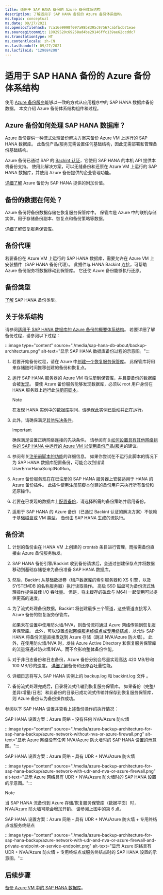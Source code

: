 ```yaml
---
title: 适用于 SAP HANA 备份的 Azure 备份体系结构
description: 了解适用于 SAP HANA 备份的 Azure 备份体系结构。
ms.topic: conceptual
ms.date: 09/27/2021
ms.openlocfilehash: 7ca16e9990f097a98b8395c97567cabfbcb71eae
ms.sourcegitcommit: 10029520c69258ad4be29146ffc139ae62ccddc7
ms.translationtype: HT
ms.contentlocale: zh-CN
ms.lasthandoff: 09/27/2021
ms.locfileid: "129084208"
---
```

# <a name="azure-backup-architecture-for-sap-hana-backup"></a>适用于 SAP HANA 备份的 Azure 备份体系结构

使用 [Azure 备份服务](/azure/backup/backup-overview)能够以一致的方式从应用程序中的 SAP HANA 数据库备份数据。 本文介绍 Azure 备份体系结构组件和过程。

## <a name="how-does-azure-backup-work-with-sap-hana-databases"></a>Azure 备份如何处理 SAP HANA 数据库？

Azure 备份提供一种流式处理备份解决方案来备份 Azure VM 上运行的 SAP HANA 数据库。 此备份产品/服务无需设置任何基础结构，因此无需部署和管理备份基础结构。

Azure 备份已通过 SAP 的 [Backint 认证](https://www.sap.com/dmc/exp/2013_09_adpd/enEN/#/d/solutions?id=8f3fd455-a2d7-4086-aa28-51d8870acaa5)，它使用 SAP HANA 的本机 API 提供本机备份支持。 使用此解决方案，可以无缝备份和还原在 Azure VM 上运行的 SAP HANA 数据库，并使用 Azure 备份提供的企业管理功能。

[详细了解](/azure/backup/sap-hana-db-about#added-value) Azure 备份为 SAP HANA 提供的附加价值。

## <a name="where-is-the-data-backed-up"></a>备份的数据在何处？

Azure 备份将备份数据存储在恢复服务保管库中。 保管库是 Azure 中的联机存储实体，用于存储备份副本、恢复点和备份策略等数据。

[详细了解](/azure/backup/backup-azure-backup-faq#recovery-services-vault)恢复服务保管库。

## <a name="backup-agents"></a>备份代理

若要备份在 Azure VM 上运行的 SAP HANA 数据库，需要允许在 Azure VM 上安装插件（SAP HANA 备份代理）。 此插件与 HANA Backint 连接，可帮助 Azure 备份服务将数据移动到保管库。 它还使 Azure 备份能够执行还原。

## <a name="backup-types"></a>备份类型

[了解](/azure/backup/backup-architecture#sap-hana-backup-types) SAP HANA 备份类型。

## <a name="about-architecture"></a>关于体系结构

请参阅[适用于 SAP HANA 数据库的 Azure 备份的概要体系结构](/azure/backup/sap-hana-db-about#backup-architecture)。 若要详细了解备份过程，请参阅以下过程：

:::image type="content" source="./media/sap-hana-db-about/backup-architecture.png" alt-text="显示 SAP HANA 数据库备份过程的示意图。":::

1. 若要开始备份过程，请在 Azure 中[创建一个恢复服务保管库](/azure/backup/tutorial-backup-sap-hana-db#create-a-recovery-services-vault)。 此保管库将用来存储随时间推移创建的备份和恢复点。

1. 运行 SAP HANA 服务器的 Azure VM 将注册到保管库，并且要备份的数据库会被[发现](/azure/backup/tutorial-backup-sap-hana-db#discover-the-databases)。 要使 Azure 备份服务能够发现数据库，必须以 root 用户身份在 HANA 服务器上运行此[注册前脚本](https://go.microsoft.com/fwlink/?linkid=2173610)。 
   >[!Note]
   >在发现 HANA 实例中的数据库期间，请确保此实例已启动并正在运行。

1. 此外，请确保满足[其他先决条件](/azure/backup/tutorial-backup-sap-hana-db#prerequisites)。

   >[!Important]
   >确保满足设置正确网络连接的先决条件。 请参阅有关[如何设置具有其他网络组件的 SAP HANA 中运行的 Azure VM 以使用备份产品/服务](/azure/backup/tutorial-backup-sap-hana-db#set-up-network-connectivity)的建议。

1. 参阅有关[注册前脚本的功能](/azure/backup/tutorial-backup-sap-hana-db#what-the-pre-registration-script-does)的详细信息。 如果你尝试在不运行此脚本的情况下为 SAP HANA 数据库配置备份，可能会收到错误 UserErrorHanaScriptNotRun。

1. Azure 备份服务现在在已注册的 SAP HANA 服务器上安装适用于 HANA 的 Azure 备份插件。 此插件使用注册前脚本创建的备份用户来执行所有备份和还原操作。

1. 若要在已发现的数据库上[配置备份](/azure/backup/tutorial-backup-sap-hana-db#configure-backup)，请选择所需的备份策略并启用备份。

1. 适用于 SAP HANA 的 Azure 备份（已通过 Backint 认证的解决方案）不依赖于基础磁盘或 VM 类型。 备份由 SAP HANA 生成的流执行。

## <a name="backup-flow"></a>备份流

1. 计划的备份由在 HANA VM 上创建的 crontab 条目进行管理，而按需备份直接由 Azure 备份服务触发。

1. SAP HANA 备份引擎/Backint 收到备份请求后，会通过创建保存点并将数据移动到基础存储卷来为备份准备 SAP HANA 数据库。

1. 然后，Backint 从基础数据卷（租户数据库的索引服务器和 XS 引擎，以及 SYSTEMDB 的名称服务器）执行读取操作。 高级 SSD 磁盘可为备份流式处理操作提供最佳 I/O 吞吐量。 但是，将未缓存的磁盘与 M64I 一起使用可以提供更高的速度。

1. 为了流式处理备份数据，Backint 将创建最多三个管道，这些管道直接写入 Azure 备份的恢复服务保管库。

   如果未在设置中使用防火墙/NVA，则备份流将通过 Azure 网络传输到恢复服务保管库。 此外，可以设置[虚拟网络服务终结点](/azure/virtual-network/virtual-network-service-endpoints-overview)或[专用终结点](/azure/private-link/private-endpoint-overview)，以允许 SAP HANA 将备份流量直接发送到 Azure 存储（跳过 NVA/Azure 防火墙）。 此外，在使用防火墙/NVA 时，发往 Azure Active Directory 和恢复服务保管库的流量将通过防火墙/NVA，而不会影响整体备份性能。 

1. 对于非日志备份和日志备份，Azure 备份分别会尽量实现高达 420 MB/秒和 100 MB/秒的速度。 [详细了解](/azure/backup/tutorial-backup-sap-hana-db#understanding-backup-and-restore-throughput-performance)备份和还原吞吐量性能。

1. 详细日志将写入 SAP HANA 实例上的 backup.log 和 backint.log 文件 。

1. 备份流式处理完成后，目录将流式传输到恢复服务保管库。 如果备份（完整/差异/增量/日志）和此备份的目录已成功流式传输并保存到恢复服务保管库，则 Azure 备份认为备份操作成功。

参阅以下 SAP HANA 设置并查看上述备份操作的执行情况：

SAP HANA 设置方案：Azure 网络 - 没有任何 NVA/Azure 防火墙

:::image type="content" source="./media/azure-backup-architecture-for-sap-hana-backup/azure-network-without-nva-or-azure-firewall.png" alt-text="显示 Azure 网络没有任何 NVA/Azure 防火墙时的 SAP HANA 设置的示意图。":::

SAP HANA 设置方案：Azure 网络 - 具有 UDR + NVA/Azure 防火墙

:::image type="content" source="./media/azure-backup-architecture-for-sap-hana-backup/azure-network-with-udr-and-nva-or-azure-firewall.png" alt-text="显示 Azure 网络具有 UDR + NVA/Azure 防火墙时的 SAP HANA 设置的示意图。":::

>[!Note]
>当 SAP HANA 流备份到 Azure 存储/恢复服务保管库（数据平面）时，NVA/Azure 防火墙可能会增加开销。 请参阅上图中的第 6 点。

SAP HANA 设置方案：Azure 网络 - 具有 UDR + NVA/Azure 防火墙 + 专用终结点或服务终结点

:::image type="content" source="./media/azure-backup-architecture-for-sap-hana-backup/azure-network-with-udr-and-nva-or-azure-firewall-and-private-endpoint-or-service-endpoint.png" alt-text="显示 Azure 网络具有 UDR + NVA/Azure 防火墙 + 专用终结点或服务终结点时的 SAP HANA 设置的示意图。":::

## <a name="next-steps"></a>后续步骤

[备份 Azure VM 中的 SAP HANA 数据库](/azure/backup/backup-azure-sap-hana-database)。

